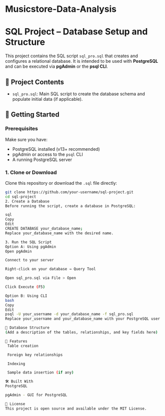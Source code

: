 # Musicstore-Data-Analysis

# SQL Project – Database Setup and Structure

This project contains the SQL script `sql_pro.sql` that creates and configures a relational database. It is intended to be used with **PostgreSQL** and can be executed via **pgAdmin** or the **psql CLI**.

## 📁 Project Contents

- `sql_pro.sql`: Main SQL script to create the database schema and populate initial data (if applicable).

## 🚀 Getting Started

### Prerequisites

Make sure you have:

- PostgreSQL installed (v13+ recommended)
- pgAdmin or access to the `psql` CLI
- A running PostgreSQL server

### 1. Clone or Download

Clone this repository or download the `.sql` file directly:

```bash
git clone https://github.com/your-username/sql-project.git
cd sql-project
2. Create a Database
Before running the script, create a database in PostgreSQL:

sql
Copy
Edit
CREATE DATABASE your_database_name;
Replace your_database_name with the desired name.

3. Run the SQL Script
Option A: Using pgAdmin
Open pgAdmin

Connect to your server

Right-click on your database → Query Tool

Open sql_pro.sql via File > Open

Click Execute (F5)

Option B: Using CLI
bash
Copy
Edit
psql -U your_username -d your_database_name -f sql_pro.sql
Replace your_username and your_database_name with your PostgreSQL user and database.

🧱 Database Structure
(Add a description of the tables, relationships, and key fields here)

📌 Features
 Table creation

 Foreign key relationships

 Indexing

 Sample data insertion (if any)

🛠️ Built With
PostgreSQL

pgAdmin - GUI for PostgreSQL

📄 License
This project is open source and available under the MIT License.
